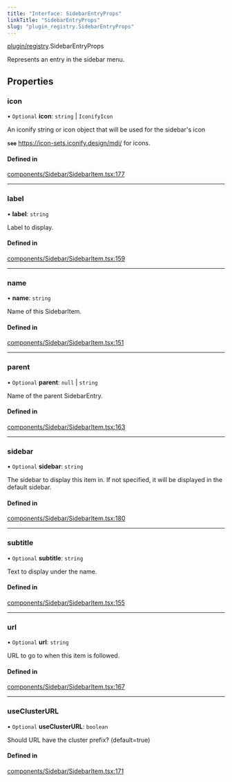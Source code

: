 ```yaml
---
title: "Interface: SidebarEntryProps"
linkTitle: "SidebarEntryProps"
slug: "plugin_registry.SidebarEntryProps"
---
```


[plugin/registry](../modules/plugin_registry.md).SidebarEntryProps

Represents an entry in the sidebar menu.

## Properties

### icon

• `Optional` **icon**: `string` \| `IconifyIcon`

An iconify string or icon object that will be used for the sidebar's icon

**`see`** https://icon-sets.iconify.design/mdi/ for icons.

#### Defined in

[components/Sidebar/SidebarItem.tsx:177](https://github.com/headlamp-k8s/headlamp/blob/1ae27053/frontend/src/components/Sidebar/SidebarItem.tsx#L177)

___

### label

• **label**: `string`

Label to display.

#### Defined in

[components/Sidebar/SidebarItem.tsx:159](https://github.com/headlamp-k8s/headlamp/blob/1ae27053/frontend/src/components/Sidebar/SidebarItem.tsx#L159)

___

### name

• **name**: `string`

Name of this SidebarItem.

#### Defined in

[components/Sidebar/SidebarItem.tsx:151](https://github.com/headlamp-k8s/headlamp/blob/1ae27053/frontend/src/components/Sidebar/SidebarItem.tsx#L151)

___

### parent

• `Optional` **parent**: ``null`` \| `string`

Name of the parent SidebarEntry.

#### Defined in

[components/Sidebar/SidebarItem.tsx:163](https://github.com/headlamp-k8s/headlamp/blob/1ae27053/frontend/src/components/Sidebar/SidebarItem.tsx#L163)

___

### sidebar

• `Optional` **sidebar**: `string`

The sidebar to display this item in. If not specified, it will be displayed in the default sidebar.

#### Defined in

[components/Sidebar/SidebarItem.tsx:180](https://github.com/headlamp-k8s/headlamp/blob/1ae27053/frontend/src/components/Sidebar/SidebarItem.tsx#L180)

___

### subtitle

• `Optional` **subtitle**: `string`

Text to display under the name.

#### Defined in

[components/Sidebar/SidebarItem.tsx:155](https://github.com/headlamp-k8s/headlamp/blob/1ae27053/frontend/src/components/Sidebar/SidebarItem.tsx#L155)

___

### url

• `Optional` **url**: `string`

URL to go to when this item is followed.

#### Defined in

[components/Sidebar/SidebarItem.tsx:167](https://github.com/headlamp-k8s/headlamp/blob/1ae27053/frontend/src/components/Sidebar/SidebarItem.tsx#L167)

___

### useClusterURL

• `Optional` **useClusterURL**: `boolean`

Should URL have the cluster prefix? (default=true)

#### Defined in

[components/Sidebar/SidebarItem.tsx:171](https://github.com/headlamp-k8s/headlamp/blob/1ae27053/frontend/src/components/Sidebar/SidebarItem.tsx#L171)
